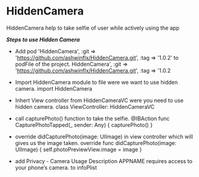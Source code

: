 # HiddenCamera
HiddenCamera help to take selfie of user while actively using the app  

*****Steps to use Hidden Camera*****

- Add pod 'HiddenCamera', :git => 'https://github.com/ashwinflx/HiddenCamera.git', :tag => '1.0.2' to podFile of the project.
    HiddenCamera', :git => 'https://github.com/ashwinflx/HiddenCamera.git', :tag => '1.0.2
    
- Import HiddenCamera module to file were we want to use hidden camera.
    import HiddenCamera
    
- Inhert View controller from HiddenCameraVC were you need to use hidden camera.
    class ViewController: HiddenCameraVC
    
- call capturePhoto() function to take the selfie.
      @IBAction func CapturePhotoTapped(_ sender: Any) {
        capturePhoto()
     }
     
- override  didCapturePhoto(image: UIImage) in view controller which will gives us the image taken.
     override func didCapturePhoto(image: UIImage) {
        self.photoPreviewView.image = image
    }
    
- add <key>Privacy - Camera Usage Description</key>
<string>APPNAME requires access to your phone’s camera.</string> to infoPlist
